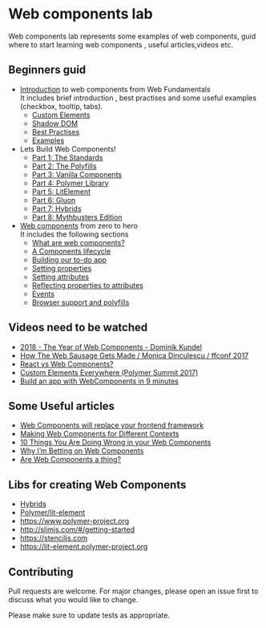 # Web components lab

Web components lab represents some examples of web components, guid where to start learning web components , useful articles,videos etc.

## Beginners guid

* [Introduction](https://developers.google.com/web/fundamentals/web-components) to web components from Web Fundamentals <br />
It includes brief introduction , best practises and some useful examples (checkbox, tooltip, tabs). <br />
   - [Custom Elements](https://developers.google.com/web/fundamentals/web-components/customelements)
   - [Shadow DOM](https://developers.google.com/web/fundamentals/web-components/shadowdom)
   - [Best Practises](https://developers.google.com/web/fundamentals/web-components/best-practices)
   - [Examples](https://developers.google.com/web/fundamentals/web-components/examples/)
* Lets Build Web Components!   
    - [ Part 1: The Standards]((https://dev.to/bennypowers/lets-build-web-components-part-1-the-standards-3e85) )
    - [Part 2: The Polyfills](https://dev.to/bennypowers/lets-build-web-components-part-2-the-polyfills-dkh)
    - [Part 3: Vanilla Components](https://dev.to/bennypowers/lets-build-web-components-part-3-vanilla-components-4on3)
    - [Part 4: Polymer Library](https://dev.to/bennypowers/lets-build-web-components-part-4-polymer-library-4dk2)
    - [Part 5: LitElement](https://dev.to/bennypowers/lets-build-web-components-part-5-litelement-906)
    - [Part 6: Gluon](https://dev.to/bennypowers/lets-build-web-components-part-6-gluon-27ll)
    - [Part 7: Hybrids](https://dev.to/bennypowers/lets-build-web-components-part-7-hybrids-187l)
    - [Part 8: Mythbusters Edition](https://dev.to/bennypowers/lets-build-web-components-part-8-mythbusters-edition-3la)
* [Web components](https://dev.to/thepassle/web-components-from-zero-to-hero-4n4m) from zero to hero <br />
It includes the following sections <br/>
   - [What are web components?](https://dev.to/thepassle/web-components-from-zero-to-hero-4n4m#-what-are-web-components) 
   - [A Components lifecycle](https://dev.to/thepassle/web-components-from-zero-to-hero-4n4m#-a-components-lifecycle) 
   - [Building our to-do app](https://dev.to/thepassle/web-components-from-zero-to-hero-4n4m#-building-our-to-do-app) 
   - [Setting properties](https://dev.to/thepassle/web-components-from-zero-to-hero-4n4m#-setting-properties) 
   - [Setting attributes](https://dev.to/thepassle/web-components-from-zero-to-hero-4n4m#-setting-attributes) 
   - [Reflecting properties to attributes](https://dev.to/thepassle/web-components-from-zero-to-hero-4n4m#-reflecting-properties-to-attributes) 
   - [Events](https://dev.to/thepassle/web-components-from-zero-to-hero-4n4m#-events)
   - [Browser support and polyfills](https://dev.to/thepassle/web-components-from-zero-to-hero-4n4m#-browser-support-and-polyfills)
   
## Videos need to be watched 

* [2018 - The Year of Web Components - Dominik Kundel](https://www.youtube.com/watch?v=SgnE3p1qF-c) 
* [How The Web Sausage Gets Made / Monica Dinculescu / ffconf 2017](https://www.youtube.com/watch?v=326SIMmRjc8)
* [React vs Web Components?](https://www.youtube.com/watch?v=plt-iH_47GE)
* [Custom Elements Everywhere (Polymer Summit 2017)](https://www.youtube.com/watch?v=sK1ODp0nDbM)
* [Build an app with WebComponents in 9 minutes](https://www.youtube.com/watch?v=mTNdTcwK3MM)

## Some Useful articles 

* [Web Components will replace your frontend framework](https://www.dannymoerkerke.com/blog/web-components-will-replace-your-frontend-framework)
* [Making Web Components for Different Contexts](https://css-tricks.com/making-web-components-for-different-contexts/)
* [10 Things You Are Doing Wrong in your Web Components](https://javascriptkicks.com/articles/187442/10-things-you-are-doing-wrong-in-your-web-components)
* [Why I’m Betting on Web Components ](https://medium.com/@gilfink/why-im-betting-on-web-components-and-you-should-think-about-using-them-too-8629396e27a)
* [Are Web Components a thing?](https://medium.com/google-developer-experts/are-web-components-a-thing-5a116b1da7e4)

## Libs for creating Web Components

* [Hybrids](https://github.com/hybridsjs/hybrids)
* [Polymer/lit-element](https://github.com/Polymer/lit-element)
* https://www.polymer-project.org
* http://slimjs.com/#/getting-started
* https://stenciljs.com
* https://lit-element.polymer-project.org

## Contributing
Pull requests are welcome. For major changes, please open an issue first to discuss what you would like to change.

Please make sure to update tests as appropriate.